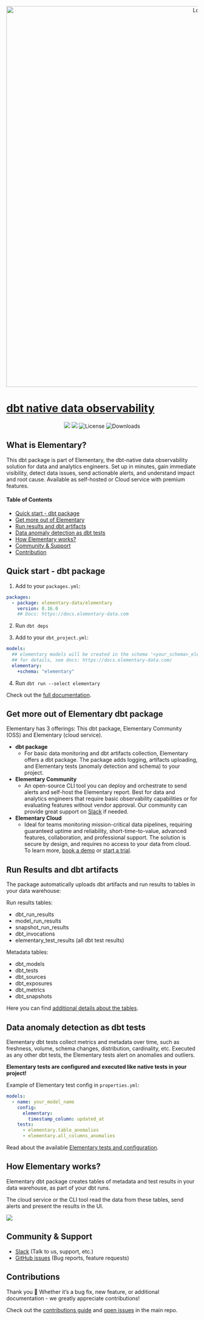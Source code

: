 <p align="center">
<img alt="Logo" src="https://raw.githubusercontent.com/elementary-data/elementary/master/static/github_banner.png"/ width="1000">
</p>

# [dbt native data observability](https://www.elementary-data.com/)

<p align="center">
<a href="https://join.slack.com/t/elementary-community/shared_invite/zt-uehfrq2f-zXeVTtXrjYRbdE_V6xq4Rg"><img src="https://img.shields.io/badge/join-Slack-ff69b4"/></a>
<a href="https://docs.elementary-data.com/quickstart"><img src="https://img.shields.io/badge/docs-quickstart-orange"/></a>
<img alt="License" src="https://img.shields.io/badge/license-Apache--2.0-ff69b4"/>
<img alt="Downloads" src="https://static.pepy.tech/personalized-badge/elementary-lineage?period=total&units=international_system&left_color=grey&right_color=orange"&left_text=Downloads"/>
</p>

## What is Elementary?

This dbt package is part of Elementary, the dbt-native data observability solution for data and analytics engineers.
Set up in minutes, gain immediate visibility, detect data issues, send actionable alerts, and understand impact and root cause.
Available as self-hosted or Cloud service with premium features.

#### Table of Contents

- [Quick start - dbt package](#quick-start---dbt-package)
- [Get more out of Elementary](#get-more-out-of-elementary-dbt-package)
- [Run results and dbt artifacts](#run-results-and-dbt-artifacts)
- [Data anomaly detection as dbt tests](#data-anomaly-detection-as-dbt-tests)
- [How Elementary works?](#how-elementary-works)
- [Community & Support](#community--support)
- [Contribution](#contributions)

## Quick start - dbt package

1. Add to your `packages.yml`:

```yml packages.yml
packages:
  - package: elementary-data/elementary
    version: 0.16.0
    ## Docs: https://docs.elementary-data.com
```

2. Run `dbt deps`

3. Add to your `dbt_project.yml`:

```yml
models:
  ## elementary models will be created in the schema '<your_schema>_elementary'
  ## for details, see docs: https://docs.elementary-data.com/
  elementary:
    +schema: "elementary"
```

4. Run `dbt run --select elementary`

Check out the [full documentation](https://docs.elementary-data.com/).

## Get more out of Elementary dbt package

Elementary has 3 offerings: This dbt package, Elementary Community (OSS) and Elementary (cloud service).

- **dbt package**
  - For basic data monitoring and dbt artifacts collection, Elementary offers a dbt package. The package adds logging, artifacts uploading, and Elementary tests (anomaly detection and schema) to your project.
- **Elementary Community**
  - An open-source CLI tool you can deploy and orchestrate to send alerts and self-host the Elementary report. Best for data and analytics engineers that require basic observability capabilities or for evaluating features without vendor approval. Our community can provide great support on [Slack](https://www.elementary-data.com/community) if needed.
- **Elementary Cloud**
  - Ideal for teams monitoring mission-critical data pipelines, requiring guaranteed uptime and reliability, short-time-to-value, advanced features, collaboration, and professional support. The solution is secure by design, and requires no access to your data from cloud. To learn more, [book a demo](https://cal.com/maayansa/elementary-intro-github-package) or [start a trial](https://www.elementary-data.com/signup).

## Run Results and dbt artifacts

The package automatically uploads dbt artifacts and run results to tables in your data warehouse:

Run results tables:

- dbt_run_results
- model_run_results
- snapshot_run_results
- dbt_invocations
- elementary_test_results (all dbt test results)

Metadata tables:

- dbt_models
- dbt_tests
- dbt_sources
- dbt_exposures
- dbt_metrics
- dbt_snapshots

Here you can find [additional details about the tables](https://docs.elementary-data.com/guides/modules-overview/dbt-package).

## Data anomaly detection as dbt tests

Elementary dbt tests collect metrics and metadata over time, such as freshness, volume, schema changes, distribution, cardinality, etc.
Executed as any other dbt tests, the Elementary tests alert on anomalies and outliers.

**Elementary tests are configured and executed like native tests in your project!**

Example of Elementary test config in `properties.yml`:

```yml
models:
  - name: your_model_name
    config:
      elementary:
        timestamp_column: updated_at
    tests:
      - elementary.table_anomalies
      - elementary.all_columns_anomalies
```

Read about the available [Elementary tests and configuration](https://docs.elementary-data.com/data-tests/introduction).

## How Elementary works?

Elementary dbt package creates tables of metadata and test results in your data warehouse, as part of your dbt runs.

The cloud service or the CLI tool read the data from these tables, send alerts and present the results in the UI.

<kbd align="center">
        <a href="https://storage.googleapis.com/elementary_static/elementary_demo.html"><img align="center" style="max-width:300px;" src="https://raw.githubusercontent.com/elementary-data/elementary/master/static/report_ui.gif"> </a>
</kbd>

## Community & Support

- [Slack](https://join.slack.com/t/elementary-community/shared_invite/zt-uehfrq2f-zXeVTtXrjYRbdE_V6xq4Rg) (Talk to us, support, etc.)
- [GitHub issues](https://github.com/elementary-data/elementary/issues) (Bug reports, feature requests)

## Contributions

Thank you :orange_heart: Whether it’s a bug fix, new feature, or additional documentation - we greatly appreciate contributions!

Check out the [contributions guide](https://docs.elementary-data.com/general/contributions) and [open issues](https://github.com/elementary-data/elementary/issues) in the main repo.
